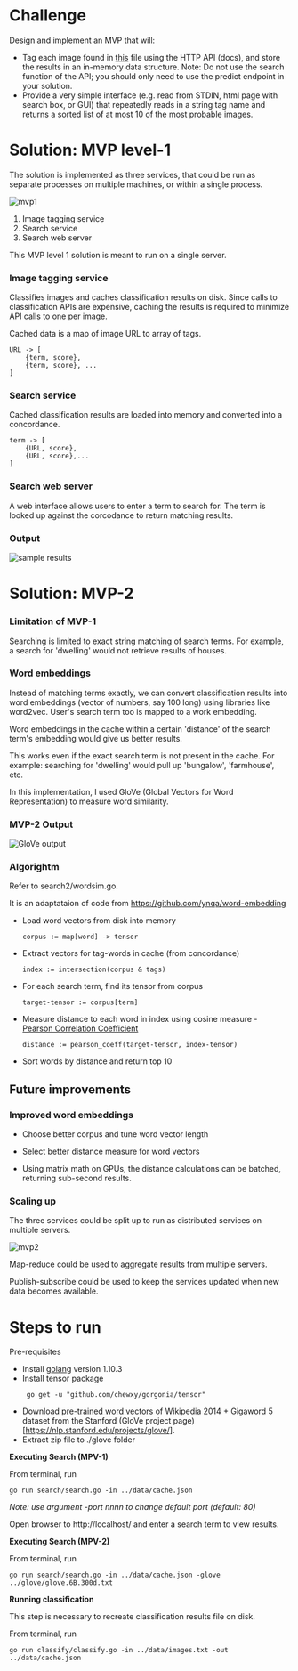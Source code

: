 # Challenge

Design and implement an MVP that will:
 - Tag each image found in [this](./images.txt) file using the HTTP API (docs), and store the results in an in-memory data structure. Note: Do not use the search function of the API; you should only need to use the predict endpoint in your solution.
 - Provide a very simple interface (e.g. read from STDIN, html page with search box, or GUI) that repeatedly reads in a string tag name and returns a sorted list of at most 10 of the most probable images.

# Solution: MVP level-1
The solution is implemented as three services, that could be run as separate processes on multiple machines, or within a single process.

![mvp1](img/mvp1.png)

1. Image tagging service
2. Search service
3. Search web server

This MVP level 1 solution is meant to run on a single server.

### Image tagging service
Classifies images and caches classification results on disk. Since calls to classification APIs are expensive, caching the results is required to minimize API calls to one per image.

Cached data is a map of image URL to array of tags.
```
URL -> [  
    {term, score},
    {term, score}, ...
]
```

### Search service
Cached classification results are loaded into memory and converted into a concordance.

```
term -> [
    {URL, score},
    {URL, score},...
]
```

### Search web server
A web interface allows users to enter a term to search for. The term is looked up against the corcodance to return matching results.

### Output
![sample results](img/results.png)

# Solution: MVP-2

### Limitation of MVP-1
Searching is limited to exact string matching of search terms. For example, a search for 'dwelling' would not retrieve results of houses.

### Word embeddings
Instead of matching terms exactly, we can convert classification results into word embeddings (vector of numbers, say 100 long) using libraries like word2vec.
User's search term too is mapped to a work embedding.

Word embeddings in the cache within a certain 'distance' of the search term's embedding would give us better results.

This works even if the exact search term is not present in the cache.
For example: searching for 'dwelling' would pull up 'bungalow', 'farmhouse', etc.

In this implementation, I used GloVe (Global Vectors for Word Representation) to measure word similarity.

### MVP-2 Output

![GloVe output](img/results2.png)

### Algorightm

Refer to search2/wordsim.go.

It is an adaptataion of code from https://github.com/ynqa/word-embedding

- Load word vectors from disk into memory
  ``` 
  corpus := map[word] -> tensor
  ```
- Extract vectors for tag-words in cache (from concordance)
  ```
  index := intersection(corpus & tags)
  ```
- For each search term, find its tensor from corpus
  ```
  target-tensor := corpus[term]
  ```
- Measure distance to each word in index using cosine measure - [Pearson Correlation Coefficient](https://en.wikipedia.org/wiki/Pearson_correlation_coefficient)
  ```
  distance := pearson_coeff(target-tensor, index-tensor)
  ```
- Sort words by distance and return top 10

## Future improvements

### Improved word embeddings

- Choose better corpus and tune word vector length
- Select better distance measure for word vectors

- Using matrix math on GPUs, the distance calculations can be batched, returning sub-second results.

### Scaling up

The three services could be split up to run as distributed services on multiple servers.

![mvp2](img/mvp2.png)

Map-reduce could be used to aggregate results from multiple servers.

Publish-subscribe could be used to keep the services updated when new data becomes available.

# Steps to run
Pre-requisites
- Install [golang](https://golang.org/) version 1.10.3
- Install tensor package
  ``` 
   go get -u "github.com/chewxy/gorgonia/tensor"
   ```
- Download [pre-trained word vectors](http://nlp.stanford.edu/data/glove.6B.zip) of Wikipedia 2014 + Gigaword 5 dataset from the Stanford (GloVe project page)[https://nlp.stanford.edu/projects/glove/].
- Extract zip file to ./glove folder

**Executing Search (MPV-1)**

From terminal, run

 ```
 go run search/search.go -in ../data/cache.json
 ```

_Note: use argument -port nnnn to change default port (default: 80)_

Open browser to http://localhost/ and enter  a search term to view results.

**Executing Search (MPV-2)**

From terminal, run

 ```
 go run search/search.go -in ../data/cache.json -glove ../glove/glove.6B.300d.txt
 ```

**Running classification**

This step is necessary to recreate classification results file on disk.

From terminal, run

 ```
 go run classify/classify.go -in ../data/images.txt -out ../data/cache.json
 ```
